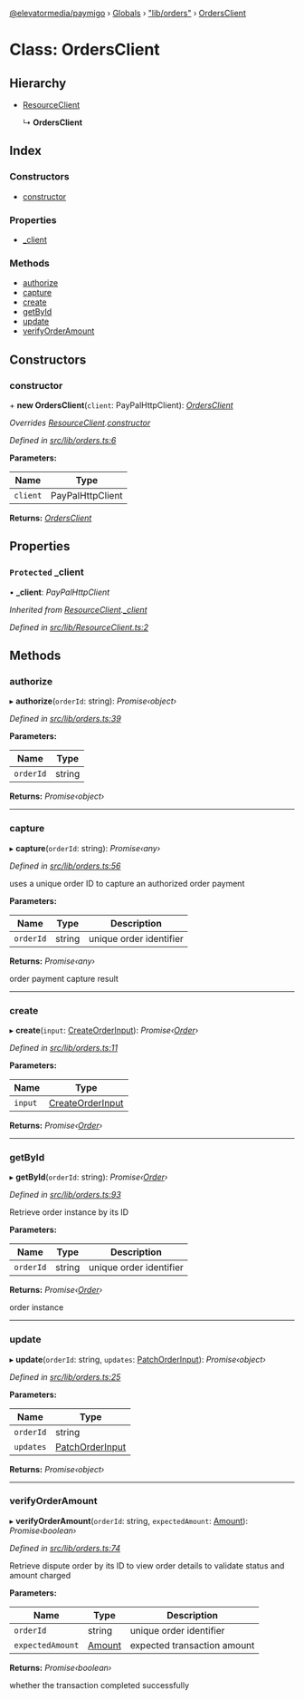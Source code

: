 [@elevatormedia/paymigo](../README.md) › [Globals](../globals.md) › ["lib/orders"](../modules/_lib_orders_.md) › [OrdersClient](_lib_orders_.ordersclient.md)

# Class: OrdersClient

## Hierarchy

-   [ResourceClient](_lib_resourceclient_.resourceclient.md)

    ↳ **OrdersClient**

## Index

### Constructors

-   [constructor](_lib_orders_.ordersclient.md#constructor)

### Properties

-   [\_client](_lib_orders_.ordersclient.md#protected-_client)

### Methods

-   [authorize](_lib_orders_.ordersclient.md#authorize)
-   [capture](_lib_orders_.ordersclient.md#capture)
-   [create](_lib_orders_.ordersclient.md#create)
-   [getById](_lib_orders_.ordersclient.md#getbyid)
-   [update](_lib_orders_.ordersclient.md#update)
-   [verifyOrderAmount](_lib_orders_.ordersclient.md#verifyorderamount)

## Constructors

### constructor

\+ **new OrdersClient**(`client`: PayPalHttpClient): _[OrdersClient](_lib_orders_.ordersclient.md)_

_Overrides [ResourceClient](_lib_resourceclient_.resourceclient.md).[constructor](_lib_resourceclient_.resourceclient.md#constructor)_

_Defined in [src/lib/orders.ts:6](https://github.com/ELEVATORmedia/paymigo/blob/60b912d/src/lib/orders.ts#L6)_

**Parameters:**

| Name     | Type             |
| -------- | ---------------- |
| `client` | PayPalHttpClient |

**Returns:** _[OrdersClient](_lib_orders_.ordersclient.md)_

## Properties

### `Protected` \_client

• **\_client**: _PayPalHttpClient_

_Inherited from [ResourceClient](_lib_resourceclient_.resourceclient.md).[\_client](_lib_resourceclient_.resourceclient.md#protected-_client)_

_Defined in [src/lib/ResourceClient.ts:2](https://github.com/ELEVATORmedia/paymigo/blob/60b912d/src/lib/ResourceClient.ts#L2)_

## Methods

### authorize

▸ **authorize**(`orderId`: string): _Promise‹object›_

_Defined in [src/lib/orders.ts:39](https://github.com/ELEVATORmedia/paymigo/blob/60b912d/src/lib/orders.ts#L39)_

**Parameters:**

| Name      | Type   |
| --------- | ------ |
| `orderId` | string |

**Returns:** _Promise‹object›_

---

### capture

▸ **capture**(`orderId`: string): _Promise‹any›_

_Defined in [src/lib/orders.ts:56](https://github.com/ELEVATORmedia/paymigo/blob/60b912d/src/lib/orders.ts#L56)_

uses a unique order ID to capture an authorized order payment

**Parameters:**

| Name      | Type   | Description             |
| --------- | ------ | ----------------------- |
| `orderId` | string | unique order identifier |

**Returns:** _Promise‹any›_

order payment capture result

---

### create

▸ **create**(`input`: [CreateOrderInput](../interfaces/_types_orders_.createorderinput.md)): _Promise‹[Order](../interfaces/_types_orders_.order.md)›_

_Defined in [src/lib/orders.ts:11](https://github.com/ELEVATORmedia/paymigo/blob/60b912d/src/lib/orders.ts#L11)_

**Parameters:**

| Name    | Type                                                                 |
| ------- | -------------------------------------------------------------------- |
| `input` | [CreateOrderInput](../interfaces/_types_orders_.createorderinput.md) |

**Returns:** _Promise‹[Order](../interfaces/_types_orders_.order.md)›_

---

### getById

▸ **getById**(`orderId`: string): _Promise‹[Order](../interfaces/_types_orders_.order.md)›_

_Defined in [src/lib/orders.ts:93](https://github.com/ELEVATORmedia/paymigo/blob/60b912d/src/lib/orders.ts#L93)_

Retrieve order instance by its ID

**Parameters:**

| Name      | Type   | Description             |
| --------- | ------ | ----------------------- |
| `orderId` | string | unique order identifier |

**Returns:** _Promise‹[Order](../interfaces/_types_orders_.order.md)›_

order instance

---

### update

▸ **update**(`orderId`: string, `updates`: [PatchOrderInput](../interfaces/_types_orders_.patchorderinput.md)): _Promise‹object›_

_Defined in [src/lib/orders.ts:25](https://github.com/ELEVATORmedia/paymigo/blob/60b912d/src/lib/orders.ts#L25)_

**Parameters:**

| Name      | Type                                                               |
| --------- | ------------------------------------------------------------------ |
| `orderId` | string                                                             |
| `updates` | [PatchOrderInput](../interfaces/_types_orders_.patchorderinput.md) |

**Returns:** _Promise‹object›_

---

### verifyOrderAmount

▸ **verifyOrderAmount**(`orderId`: string, `expectedAmount`: [Amount](../interfaces/_types_common_.amount.md)): _Promise‹boolean›_

_Defined in [src/lib/orders.ts:74](https://github.com/ELEVATORmedia/paymigo/blob/60b912d/src/lib/orders.ts#L74)_

Retrieve dispute order by its ID to view order details to validate status and amount charged

**Parameters:**

| Name             | Type                                             | Description                 |
| ---------------- | ------------------------------------------------ | --------------------------- |
| `orderId`        | string                                           | unique order identifier     |
| `expectedAmount` | [Amount](../interfaces/_types_common_.amount.md) | expected transaction amount |

**Returns:** _Promise‹boolean›_

whether the transaction completed successfully
